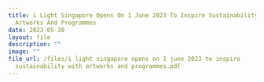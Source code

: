 ```yaml
---
title: i Light Singapore Opens On 1 June 2023 To Inspire Sustainability With
  Artworks And Programmes
date: 2023-05-30
layout: file
description: ""
image: ""
file_url: /files/i light singapore opens on 1 june 2023 to inspire
  sustainability with artworks and programmes.pdf
---
```

